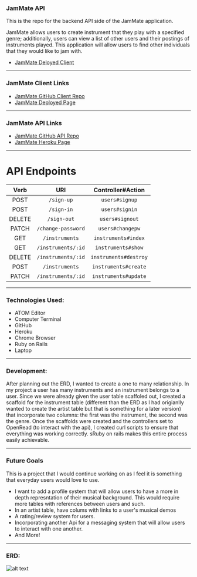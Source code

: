 ### JamMate API
This is the repo for the backend API side of the JamMate application.

JamMate allows users to create instrument that they play with a specified genre; additionally, users can view a list of other users and their postings of instruments played. This application will allow users to find other individuals that they would like to jam with.

- [JamMate Deloyed Client](https://matty-montoya.github.io/JamMate/)

---

### JamMate Client Links

- [JamMate GitHub Client Repo](https://github.com/Matty-Montoya/JamMate)
- [JamMate Deployed Page](https://matty-montoya.github.io/JamMate/)

---

### JamMate API Links

- [JamMate GitHub API Repo](https://github.com/Matty-Montoya/JamMate-Backend)
- [JamMate Heroku Page](https://jammate.herokuapp.com/)

---


# API Endpoints

| Verb          | URI                   | Controller#Action    |
| :-----------: |:---------------------:| :-------------------:|
| POST          | `/sign-up`            |     `users#signup`   |
| POST          | `/sign-in`            |     `users#signin`   |
| DELETE        | `/sign-out`           |     `users#signout`  |
| PATCH         | `/change-password`    |     `users#changepw` |
| GET           | `/instruments`        |  `instruments#index` |
| GET           | `/instruments/:id`    |  `instruments#show`  |
| DELETE        | `/instruments/:id`    | `instruments#destroy`|
| POST          | `/instruments`        | `instruments#create` |
| PATCH         | `/instruments/:id`    | `instruments#update` |

---

### Technologies Used:
- ATOM Editor
- Computer Terminal
- GitHub
- Heroku
- Chrome Browser
- Ruby on Rails
- Laptop

---

### Development:

After planning out the ERD, I wanted to create a one to many relationship. In my project a user has many instruments and an instrument belongs to a user. Since we were already given the user table scaffoled out, I created a scaffold for the instrument table (different than the ERD as I had origianlly wanted to create the artist table but that is something for a later version) that incorporate two columns: the first was the instrument, the second was the genre. Once the scaffolds were created and the controllers set to OpenRead (to interact with the api), I created curl scripts to ensure that everything was working correctly. sRuby on rails makes this entire process easily achievable.


---

### Future Goals

This is a project that I would continue working on as I feel it is something that everyday users would love to use.
- I want to add a profile system that will allow users to have a more in depth represntation of their musical background. This would require more tables with references between users and such.
- In an artist table, have colums with links to a user's musical demos
- A rating/review system for users.
- Incorporating another Api for a messaging system that will allow users to interact with one another.
- And More!

---

### ERD:
![alt text](https://i.imgur.com/VA03xX2.jpg)
